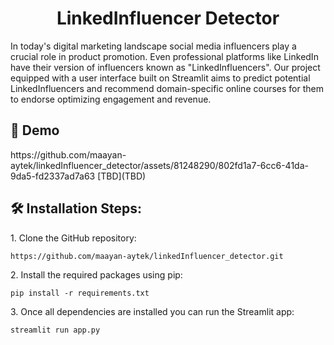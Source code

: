 <h1 align="center" id="title">LinkedInfluencer Detector</h1>

<p id="description">In today's digital marketing landscape social media influencers play a crucial role in product promotion. Even professional platforms like LinkedIn have their version of influencers known as "LinkedInfluencers". Our project equipped with a user interface built on Streamlit aims to predict potential LinkedInfluencers and recommend domain-specific online courses for them to endorse optimizing engagement and revenue.</p>

<h2>🚀 Demo</h2>
https://github.com/maayan-aytek/linkedInfluencer_detector/assets/81248290/802fd1a7-6cc6-41da-9da5-fd2337ad7a63
[TBD](TBD)

<h2>🛠️ Installation Steps:</h2>

<p>1. Clone the GitHub repository:</p>

```
https://github.com/maayan-aytek/linkedInfluencer_detector.git
```

<p>2. Install the required packages using pip:</p>

```
pip install -r requirements.txt
```

<p>3. Once all dependencies are installed you can run the Streamlit app:</p>

```
streamlit run app.py
```
